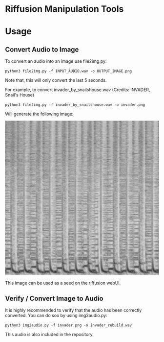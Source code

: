 # Riffusion Manipulation Tools

# Usage
## Convert Audio to Image
To convert an audio into an image use file2img.py:

`python3 file2img.py -f INPUT_AUDIO.wav -o OUTPUT_IMAGE.png`

Note that, this will only convert the last 5 seconds.

For example, to convert invader_by_snailshouse.wav (Credits: INVADER, Snail's House)

`python3 file2img.py -f invader_by_snailshouse.wav -o invader.png`

Will generate the following image:

<img src="invader.png" alt="Spectogram of INVADER" width="512">

This image can be used as a seed on the riffusion webUI.

## Verify / Convert Image to Audio
It is highly recommended to verify that the audio has been correctly converted. You can do soo by using img2audio.py:

`python3 img2audio.py -f invader.png -o invader_rebuild.wav`

This audio is also included in the repository.